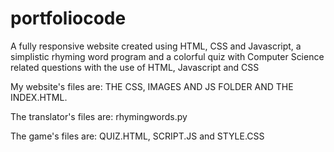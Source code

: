 # portfoliocode
A fully responsive website created using HTML, CSS and Javascript, a simplistic rhyming word program and a colorful quiz with Computer Science related questions with the use of HTML, Javascript and CSS

My website's files are: THE CSS, IMAGES AND JS FOLDER AND THE INDEX.HTML.

The translator's files are: rhymingwords.py

The game's files are: QUIZ.HTML, SCRIPT.JS and STYLE.CSS






























































